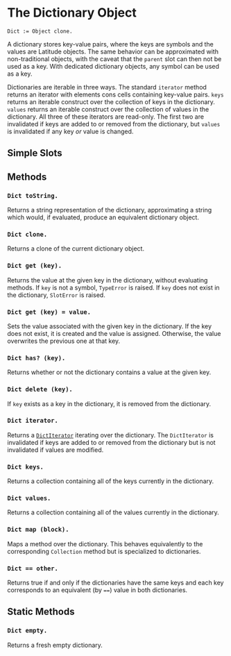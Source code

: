 
# The Dictionary Object

    Dict := Object clone.

A dictionary stores key-value pairs, where the keys are symbols and
the values are Latitude objects. The same behavior can be approximated
with non-traditional objects, with the caveat that the `parent` slot
can then not be used as a key. With dedicated dictionary objects, any
symbol can be used as a key.

Dictionaries are iterable in three ways. The standard `iterator`
method returns an iterator with elements cons cells containing
key-value pairs. `keys` returns an iterable construct over the
collection of keys in the dictionary. `values` returns an iterable
construct over the collection of values in the dictionary. All three
of these iterators are read-only. The first two are invalidated if
keys are added to or removed from the dictionary, but `values` is
invalidated if any key *or* value is changed.

## Simple Slots

## Methods

### `Dict toString.`

Returns a string representation of the dictionary, approximating a
string which would, if evaluated, produce an equivalent dictionary
object.

### `Dict clone.`

Returns a clone of the current dictionary object.

### `Dict get (key).`

Returns the value at the given key in the dictionary, without
evaluating methods. If `key` is not a symbol, `TypeError` is
raised. If `key` does not exist in the dictionary, `SlotError` is
raised.

### `Dict get (key) = value.`

Sets the value associated with the given key in the dictionary. If the
key does not exist, it is created and the value is
assigned. Otherwise, the value overwrites the previous one at that
key.

### `Dict has? (key).`

Returns whether or not the dictionary contains a value at the given
key.

### `Dict delete (key).`

If `key` exists as a key in the dictionary, it is removed from the
dictionary.

### `Dict iterator.`

Returns a [`DictIterator`](iterator.md#dictiterator) iterating over
the dictionary. The `DictIterator` is invalidated if keys are added to
or removed from the dictionary but is not invalidated if values are
modified.

### `Dict keys.`

Returns a collection containing all of the keys currently in the
dictionary.

### `Dict values.`

Returns a collection containing all of the values currently in the
dictionary.

### `Dict map (block).`

Maps a method over the dictionary. This behaves equivalently to the
corresponding `Collection` method but is specialized to dictionaries.

### `Dict == other.`

Returns true if and only if the dictionaries have the same keys and
each key corresponds to an equivalent (by `==`) value in both
dictionaries.

## Static Methods

### `Dict empty.`

Returns a fresh empty dictionary.
